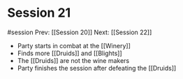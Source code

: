 # Session 21
#session
Prev: [[Session 20]]
Next: [[Session 22]]

- Party starts in combat at the [[Winery]]
- Finds more [[Druids]] and [[Blights]]
- The [[Druids]] are not the wine makers
- Party finishes the session after defeating the [[Druids]]

